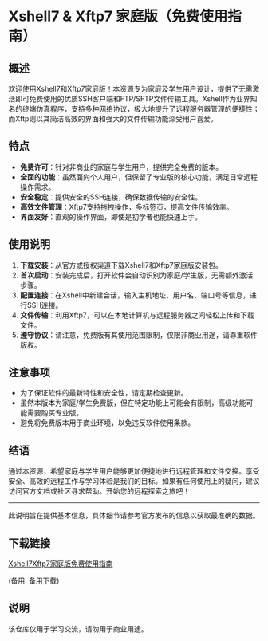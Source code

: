 # Xshell7 & Xftp7 家庭版（免费使用指南）

## 概述

欢迎使用Xshell7和Xftp7家庭版！本资源专为家庭及学生用户设计，提供了无需激活即可免费使用的优质SSH客户端和FTP/SFTP文件传输工具。Xshell作为业界知名的终端仿真程序，支持多种网络协议，极大地提升了远程服务器管理的便捷性；而Xftp则以其简洁高效的界面和强大的文件传输功能深受用户喜爱。

## 特点

- **免费许可**：针对非商业的家庭与学生用户，提供完全免费的版本。
- **全面的功能**：虽然面向个人用户，但保留了专业版的核心功能，满足日常远程操作需求。
- **安全稳定**：提供安全的SSH连接，确保数据传输的安全性。
- **高效文件管理**：Xftp7支持拖拽操作，多标签页，提高文件传输效率。
- **界面友好**：直观的操作界面，即使是初学者也能快速上手。

## 使用说明

1. **下载安装**：从官方或授权渠道下载Xshell7和Xftp7家庭版安装包。
2. **首次启动**：安装完成后，打开软件会自动识别为家庭/学生版，无需额外激活步骤。
3. **配置连接**：在Xshell中新建会话，输入主机地址、用户名、端口号等信息，进行SSH连接。
4. **文件传输**：利用Xftp7，可以在本地计算机与远程服务器之间轻松上传和下载文件。
5. **遵守协议**：请注意，免费版有其使用范围限制，仅限非商业用途，请尊重软件版权。

## 注意事项

- 为了保证软件的最新特性和安全性，请定期检查更新。
- 虽然本版本为家庭/学生免费版，但在特定功能上可能会有限制，高级功能可能需要购买专业版。
- 避免将免费版本用于商业环境，以免违反软件使用条款。

## 结语

通过本资源，希望家庭与学生用户能够更加便捷地进行远程管理和文件交换。享受安全、高效的远程工作与学习体验是我们的目标。如果有任何使用上的疑问，建议访问官方文档或社区寻求帮助。开始您的远程探索之旅吧！

---

此说明旨在提供基本信息，具体细节请参考官方发布的信息以获取最准确的数据。

## 下载链接
[Xshell7Xftp7家庭版免费使用指南](https://pan.quark.cn/s/c107c07fbb78) 

(备用: [备用下载](https://pan.baidu.com/s/1mzKyQsCObeIZVfpWEH_XRw?pwd=1234))

## 说明

该仓库仅用于学习交流，请勿用于商业用途。
